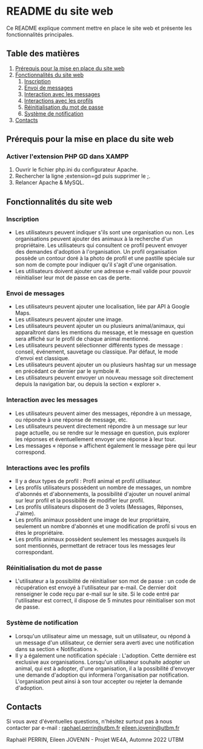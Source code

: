 # README du site web

Ce README explique comment mettre en place le site web et présente les fonctionnalités principales.

## Table des matières
1. [Prérequis pour la mise en place du site web](#prérequis-pour-la-mise-en-place-du-site-web)
2. [Fonctionnalités du site web](#fonctionnalités-du-site-web)
   1. [Inscription](#inscription)
   2. [Envoi de messages](#envoi-de-messages)
   3. [Interaction avec les messages](#interaction-avec-les-messages)
   4. [Interactions avec les profils](#interactions-avec-les-profils)
   5. [Réinitialisation du mot de passe](#réinitialisation-du-mot-de-passe)
   6. [Système de notification](#système-de-notification)
3. [Contacts](#contacts)

## Prérequis pour la mise en place du site web
### Activer l'extension PHP GD dans XAMPP
1. Ouvrir le fichier php.ini du configurateur Apache.
2. Rechercher la ligne ;extension=gd puis supprimer le ;.
3. Relancer Apache & MySQL.

## Fonctionnalités du site web
### Inscription
- Les utilisateurs peuvent indiquer s'ils sont une organisation ou non. Les organisations peuvent ajouter des animaux à la recherche d'un propriétaire. Les utilisateurs qui consultent ce profil peuvent envoyer des demandes d'adoption à l'organisation. Un profil organisation possède un contour doré à la photo de profil et une pastille spéciale sur son nom de compte pour indiquer qu'il s'agit d'une organisation.
- Les utilisateurs doivent ajouter une adresse e-mail valide pour pouvoir réinitialiser leur mot de passe en cas de perte.

### Envoi de messages
- Les utilisateurs peuvent ajouter une localisation, liée par API à Google Maps.
- Les utilisateurs peuvent ajouter une image.
- Les utilisateurs peuvent ajouter un ou plusieurs animal/animaux, qui apparaîtront dans les mentions du message, et le message en question sera affiché sur le profil de chaque animal mentionné.
- Les utilisateurs peuvent sélectionner différents types de message : conseil, événement, sauvetage ou classique. Par défaut, le mode d'envoi est classique.
- Les utilisateurs peuvent ajouter un ou plusieurs hashtag sur un message en précédant ce dernier par le symbole #.
- Les utilisateurs peuvent envoyer un nouveau message soit directement depuis la navigation bar, ou depuis la section « explorer ».

### Interaction avec les messages
- Les utilisateurs peuvent aimer des messages, répondre à un message, ou répondre à une réponse de message, etc.
- Les utilisateurs peuvent directement répondre à un message sur leur page actuelle, ou se rendre sur le message en question, puis explorer les réponses et éventuellement envoyer une réponse à leur tour.
- Les messages « réponse » affichent également le message père qui leur correspond.

### Interactions avec les profils
- Il y a deux types de profil : Profil animal et profil utilisateur.
- Les profils utilisateurs possèdent un nombre de messages, un nombre d'abonnés et d'abonnements, la possibilité d'ajouter un nouvel animal sur leur profil et la possibilité de modifier leur profil.
- Les profils utilisateurs disposent de 3 volets (Messages, Réponses, J'aime).
- Les profils animaux possèdent une image de leur propriétaire, seulement un nombre d'abonnés et une modification de profil si vous en êtes le propriétaire.
- Les profils animaux possèdent seulement les messages auxquels ils sont mentionnés, permettant de retracer tous les messages leur correspondant.

### Réinitialisation du mot de passe
- L'utilisateur a la possibilité de réinitialiser son mot de passe : un code de récupération est envoyé à l'utilisateur par e-mail. Ce dernier doit renseigner le code reçu par e-mail sur le site. Si le code entré par l'utilisateur est correct, il dispose de 5 minutes pour réinitialiser son mot de passe.

### Système de notification
- Lorsqu'un utilisateur aime un message, suit un utilisateur, ou répond à un message d'un utilisateur, ce dernier sera averti avec une notification dans sa section « Notifications ».
- Il y a également une notification spéciale : L'adoption. Cette dernière est exclusive aux organisations. Lorsqu'un utilisateur souhaite adopter un animal, qui est à adopter, d'une organisation, il a la possibilité d'envoyer une demande d'adoption qui informera l'organisation par notification. L'organisation peut ainsi à son tour accepter ou rejeter la demande d'adoption.

## Contacts
Si vous avez d'éventuelles questions, n'hésitez surtout pas à nous contacter par e-mail :
raphael.perrin@utbm.fr
eileen.jovenin@utbm.fr

Raphaël PERRIN, Eileen JOVENIN - Projet WE4A, Automne 2022
UTBM